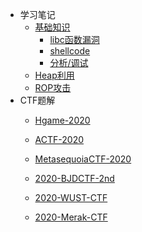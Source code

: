 <!--
<center>
<a href='#/'>
<img src="http://image.taqini.space/img/owl.png" width=128>
</a>
<p>Powered by docsify</p>
</center>
-->
* 学习笔记
  * [基础知识](note/basic/)
    * [libc函数漏洞](note/basic/libc.md)
    * [shellcode](note/basic/shellcode.md)
    * [分析/调试](note/basic/debug.md)
  * [Heap利用](note/heap/)
  * [ROP攻击](note/rop/)
* CTF题解
  * [Hgame-2020](ctf/Hgame-2020/ "杭电新生赛 - 202002 /14")
  * [ACTF-2020](ctf/ACTF-2020/ "中南大学新生赛 - 20200201/14")
  * [MetasequoiaCTF-2020](ctf/MetasequoiaCTF-2020/ "MetasequoiaCTF writeup - 20200220/21")
  * [2020-BJDCTF-2nd](ctf/BJDCTF-2nd-2020/ "BJDCTF 2nd Pwn出题人wp - 20200321/23")

  * [2020-WUST-CTF](ctf/WUST-CTF-2020/ "WUST-CTF 萌新赛 - 20200327/30")
  * [2020-Merak-CTF](ctf/MrCTF-2020/ "merak-ctf 天璇新生赛 - 20200327/30")
